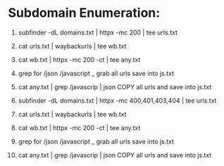 # Subdomain Enumeration:
1. subfinder -dL domains.txt | httpx -mc 200 | tee urls.txt
2. cat urls.txt | waybackurls | tee wb.txt
3. cat wb.txt | httpx -mc 200 -ct | tee any.txt
4. grep for /json /javascript _ grab all urls save into js.txt
5. cat any.txt | grep /javascrip | json
COPY all urls and save into js.txt

1. subfinder -dL domains.txt | httpx -mc 400,401,403,404 | tee urls.txt
2. cat urls.txt | waybackurls | tee wb.txt
3. cat wb.txt | httpx -mc 200 -ct | tee any.txt
4. grep for /json /javascript _ grab all urls save into js.txt
5. cat any.txt | grep /javascrip | json
COPY all urls and save into js.txt
